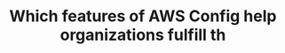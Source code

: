 ---
layout: answer
title: "Which features of AWS Config help organizations fulfill th"
blurb: "The ability to analyze data in Amazon S3 with standard SQL is a feature of Amazon Athena. All other options are benefits and features of AWS Config. N"
quid: 237
---